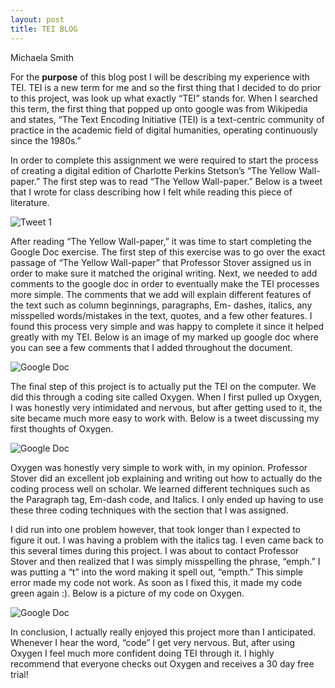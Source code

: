 ```yaml
---
layout: post
title: TEI BLOG 
---
```

Michaela Smith

For the **purpose** of this blog post I will be describing my experience with TEI. TEI is a new term for me and so the first thing that I decided to do prior to this project, was look up what exactly “TEI” stands for. When I searched this term, the first thing that popped up onto google was from Wikipedia and states, “The Text Encoding Initiative (TEI) is a text-centric community of practice in the academic field of digital humanities, operating continuously since the 1980s.”  


In order to complete this assignment we were required to start the process of creating a digital edition of Charlotte Perkins Stetson’s “The Yellow Wall-paper.” The first step was to read “The Yellow Wall-paper.” Below is a tweet that I wrote for class describing how I felt while reading this piece of literature.  

![Tweet 1 ](https://mmsi7.github.io/Mmsi7/images/Tweet1.jpg)  
 
 After reading “The Yellow Wall-paper,” it was time to start completing the Google Doc exercise. The first step of this exercise was to go over the exact passage of “The Yellow Wall-paper” that Professor Stover assigned us in order to make sure it matched the original writing. Next, we needed to add comments to the google doc in order to eventually make the TEI processes more simple. The comments that we add will explain different features of the text such as column beginnings, paragraphs, Em- dashes, italics, any misspelled words/mistakes in the text, quotes, and a few other features. I found this process very simple and was happy to complete it since it helped greatly with my TEI. Below is an image of my marked up google doc where you can see a few comments that I added throughout the document. 

![Google Doc ](https://mmsi7.github.io/Mmsi7/images/GoogleDoc.png)  

The final step of this project is to actually put the TEI on the computer. We did this through a coding site called Oxygen. When I first pulled up Oxygen, I was honestly very intimidated and nervous, but after getting used to it, the site became much more easy to work with. Below is a tweet discussing my first thoughts of Oxygen.

![Google Doc ](https://mmsi7.github.io/Mmsi7/images/TWEET2.jpg)   

Oxygen was honestly very simple to work with, in my opinion. Professor Stover did an excellent job explaining and writing out how to actually do the coding process well on scholar. We learned different techniques such as the Paragraph tag, Em-dash code, and Italics. I only ended up having to use these three coding techniques with the section that I was assigned. 

I did run into one problem however, that took longer than I expected to figure it out. I was having a problem with the italics tag. I even came back to this several times during this project. I was about to contact Professor Stover and then realized that I was simply misspelling the phrase, “emph.” I was putting a “t” into the word making it spell out, “empth.” This simple error made my code not work. As soon as I fixed this, it made my code green again :). Below is a picture of my code on Oxygen.

![Google Doc ](https://mmsi7.github.io/Mmsi7/images/CODE.png) 

In conclusion, I actually really enjoyed this project more than I anticipated. Whenever I hear the word, “code” I get very nervous. But, after using Oxygen I feel much more confident doing TEI through it. I highly recommend that everyone checks out Oxygen and receives a 30 day free trial! 
